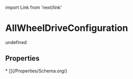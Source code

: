 import Link from 'next/link'
# AllWheelDriveConfiguration

undefined

## Properties

<Grid>
* [](/Properties/Schema.org/)

</Grid>

